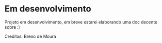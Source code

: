 # Em desenvolvimento

Projeto em desenvolvimento, em breve estarei elaborando uma doc decente sobre :)

Creditos: Breno de Moura